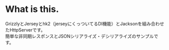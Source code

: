 # What is this.
GrizzlyとJerseyとhk2（jerseyにくっついてるDI機能）とJacksonを組み合わせたHttpServerです。  
簡単な非同期レスポンスとJSONシリアライズ・デシリアライズのサンプルです。
